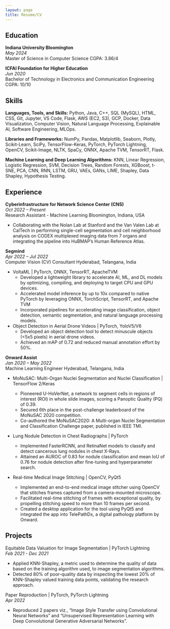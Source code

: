 ```yaml
---
layout: page
title: Resume/CV
---
```


## Education

**Indiana University Bloomington** <br>
_May 2024_ <br>
Master of Science in Computer Science
CGPA: 3.86/4

**ICFAI Foundation for Higher Education** <br>
_Jun 2020_ <br>
Bachelor of Technology in Electronics and Communication Engineering
CGPA: 10/10 

## Skills

**Languages, Tools, and Skills:** Python, Java, C++, SQL (MySQL), HTML, CSS, Git, Jupyter, VS Code, Flask, AWS (EC2, S3), GCP, Docker, Data
Visualization, Computer Vision, Natural Language Processing, Explainable AI, Software Engineering, MLOps.

**Libraries and Frameworks:** NumPy, Pandas, Matplotlib, Seaborn, Plotly, Scikit-Learn, SciPy, TensorFlow-Keras, PyTorch, PyTorch Lightning,
OpenCV, Scikit-Image, NLTK, SpaCy, ONNX, Apache TVM, TensorRT, Flask.

**Machine Learning and Deep Learning Algorithms:** KNN, Linear Regression, Logistic Regression, SVM, Decision Trees, Random Forests,
XGBoost, t-SNE, PCA, CNN, RNN, LSTM, GRU, VAEs, GANs, LIME, Shapley, Data Shapley, Hypothesis Testing.

## Experience 

**Cyberinfrastructure for Network Science Center (CNS)** <br>
_Oct 2022 – Present_ <br>
Research Assistant - Machine Learning Bloomington, Indiana, USA <br>
- Collaborating with the Nolan Lab at Stanford and the Van Valen Lab at CalTech in performing single-cell segmentation and cell neighborhood
analysis on CODEX multiplexed imaging data from 7 organs and integrating the pipeline into HuBMAP’s Human Reference Atlas.

**Segmind** <br>
_Apr 2022 – Jul 2022_ <br>
Computer Vision (CV) Consultant Hyderabad, Telangana, India <br>
- VoltaML | PyTorch, ONNX, TensorRT, ApacheTVM
  - Developed a lightweight library to accelerate AI, ML, and DL models by optimizing, compiling, and deploying to target CPU and GPU devices.
  - Accelerated model inference by up to 10x compared to native PyTorch by leveraging ONNX, TorchScript, TensorRT, and Apache TVM
  - Incorporated pipelines for accelerating image classification, object detection, semantic segmentation, and natural language processing models.
- Object Detection in Aerial Drone Videos | PyTorch, YoloV5/V6
  - Developed an object detection tool to detect minuscule objects (<5x5 pixels) in aerial drone videos.
  - Achieved an mAP of 0.72 and reduced manual annotation effort by 50%.
  
**Onward Assist** <br>
_Jan 2020 – May 2022_ <br>
Machine Learning Engineer Hyderabad, Telangana, India
- MoNuSAC: Multi-Organ Nuclei Segmentation and Nuclei Classification | TensorFlow 2/Keras
  - Pioneered U-HoVerNet, a network to segment cells in regions of interest (ROI) in whole slide images, scoring a Panoptic Quality (PQ) of 0.39.
  - Secured 6th place in the post-challenge leaderboard of the MoNuSAC 2020 competition.
  - Co-authored the MoNuSAC2020: A Multi-organ Nuclei Segmentation and Classification Challenge paper, published in IEEE TMI.
- Lung Nodule Detection in Chest Radiographs | PyTorch
  - Implemented FasterRCNN, and RetinaNet models to classify and detect cancerous lung nodules in chest X-Rays.
  - Attained an AUROC of 0.83 for nodule classification and mean IoU of 0.76 for nodule detection after fine-tuning and hyperparameter search.
  
- Real-time Medical Image Stitching | OpenCV, PyQt5
  - Implemented an end-to-end medical image stitcher using OpenCV that stitches frames captured from a camera-mounted microscope.
  - Facilitated real-time stitching of frames with exceptional quality, by propelling stitching speed to more than 10 frames per second.
  - Created a desktop application for the tool using PyQt5 and integrated the app into TelePathDx, a digital pathology platform by Onward.

## Projects

Equitable Data Valuation for Image Segmentation | PyTorch Lightning <br>
_Feb 2021 - Dec 2021_
  - Applied KNN-Shapley, a metric used to determine the quality of data based on the training algorithm used, to image segmentation algorithms.
  - Detected 80% of poor-quality data by inspecting the lowest 20% of KNN-Shapley valued training data points, validating the research approach.
  
Paper Reproduction | PyTorch, PyTorch Lightning <br>
_Apr 2022_
- Reproduced 2 papers viz., “Image Style Transfer using Convolutional Neural Networks” and “Unsupervised Representation Learning with Deep
Convolutional Generative Adversarial Networks”.